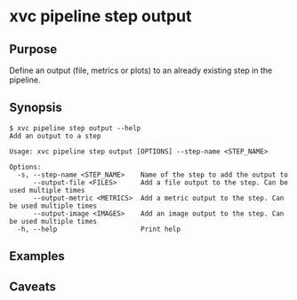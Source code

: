 # xvc pipeline step output

## Purpose

Define an output (file, metrics or plots) to an already existing step in the pipeline.

## Synopsis

```console
$ xvc pipeline step output --help
Add an output to a step

Usage: xvc pipeline step output [OPTIONS] --step-name <STEP_NAME>

Options:
  -s, --step-name <STEP_NAME>    Name of the step to add the output to
      --output-file <FILES>      Add a file output to the step. Can be used multiple times
      --output-metric <METRICS>  Add a metric output to the step. Can be used multiple times
      --output-image <IMAGES>    Add an image output to the step. Can be used multiple times
  -h, --help                     Print help

```

## Examples

## Caveats
